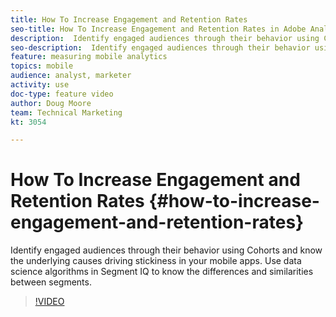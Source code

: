 ```yaml
---
title: How To Increase Engagement and Retention Rates
seo-title: How To Increase Engagement and Retention Rates in Adobe Analytics
description:  Identify engaged audiences through their behavior using Cohorts and know the underlying causes driving stickiness in your mobile apps. Use data science algorithms in Segment IQ to know the differences and similarities between segments.
seo-description:  Identify engaged audiences through their behavior using Cohorts and know the underlying causes driving stickiness in your mobile apps. Use data science algorithms in Segment IQ to know the differences and similarities between segments. Adobe Analytics
feature: measuring mobile analytics
topics: mobile
audience: analyst, marketer
activity: use
doc-type: feature video
author: Doug Moore
team: Technical Marketing
kt: 3054

---
```


# How To Increase Engagement and Retention Rates {#how-to-increase-engagement-and-retention-rates}

 Identify engaged audiences through their behavior using Cohorts and know the underlying causes driving stickiness in your mobile apps. Use data science algorithms in Segment IQ to know the differences and similarities between segments.

>[!VIDEO](https://video.tv.adobe.com/v/27825/?quality=12)
